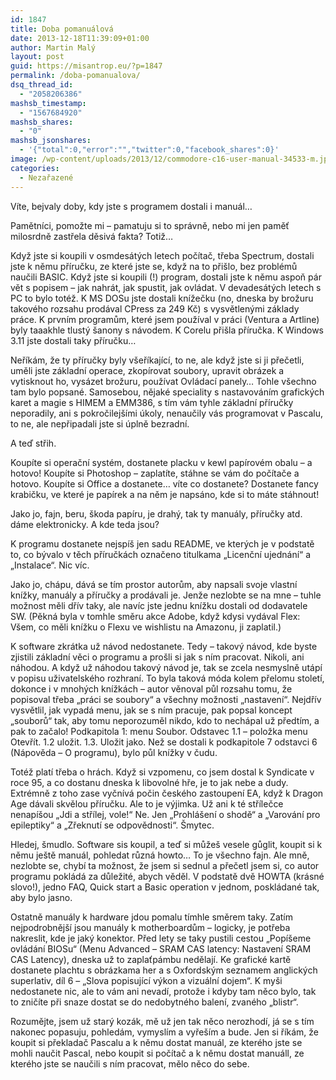 ```yaml
---
id: 1847
title: Doba pomanuálová
date: 2013-12-18T11:39:09+01:00
author: Martin Malý
layout: post
guid: https://misantrop.eu/?p=1847
permalink: /doba-pomanualova/
dsq_thread_id:
  - "2058206386"
mashsb_timestamp:
  - "1567684920"
mashsb_shares:
  - "0"
mashsb_jsonshares:
  - '{"total":0,"error":"","twitter":0,"facebook_shares":0}'
image: /wp-content/uploads/2013/12/commodore-c16-user-manual-34533-m.jpg
categories:
  - Nezařazené
---
```

Víte, bejvaly doby, kdy jste s programem dostali i manuál&#8230;

<!--more-->

Pamětníci, pomožte mi &#8211; pamatuju si to správně, nebo mi jen paměť milosrdně zastřela děsivá fakta? Totiž&#8230;

Když jste si koupili v osmdesátých letech počítač, třeba Spectrum, dostali jste k němu příručku, ze které jste se, když na to přišlo, bez problémů naučili BASIC. Když jste si koupili (!) program, dostali jste k němu aspoň pár vět s popisem &#8211; jak nahrát, jak spustit, jak ovládat. V devadesátých letech s PC to bylo totéž. K MS DOSu jste dostali knížečku (no, dneska by brožuru takového rozsahu prodával CPress za 249 Kč) s vysvětlenými základy práce. K prvním programům, které jsem používal v práci (Ventura a Artline) byly taaakhle tlustý šanony s návodem. K Corelu přišla příručka. K Windows 3.11 jste dostali taky příručku&#8230;

Neříkám, že ty příručky byly všeříkající, to ne, ale když jste si ji přečetli, uměli jste základní operace, zkopírovat soubory, upravit obrázek a vytisknout ho, vysázet brožuru, používat Ovládací panely&#8230; Tohle všechno tam bylo popsané. Samosebou, nějaké speciality s nastavováním grafických karet a magie s HIMEM a EMM386, s tím vám tyhle základní příručky neporadily, ani s pokročilejšími úkoly, nenaučily vás programovat v Pascalu, to ne, ale nepřipadali jste si úplně bezradní.

A teď střih.

Koupíte si operační systém, dostanete placku v kewl papírovém obalu &#8211; a hotovo! Koupíte si Photoshop &#8211; zaplatíte, stáhne se vám do počítače a hotovo. Koupíte si Office a dostanete&#8230; víte co dostanete? Dostanete fancy krabičku, ve které je papírek a na něm je napsáno, kde si to máte stáhnout!

Jako jo, fajn, beru, škoda papíru, je drahý, tak ty manuály, příručky atd. dáme elektronicky. A kde teda jsou?

K programu dostanete nejspíš jen sadu README, ve kterých je v podstatě to, co bývalo v těch příručkách označeno titulkama &#8222;Licenční ujednání&#8220; a &#8222;Instalace&#8220;. Nic víc.

Jako jo, chápu, dává se tím prostor autorům, aby napsali svoje vlastní knížky, manuály a příručky a prodávali je. Jenže nezlobte se na mne &#8211; tuhle možnost měli dřív taky, ale navíc jste jednu knížku dostali od dodavatele SW. (Pěkná byla v tomhle směru akce Adobe, když kdysi vydával Flex: Všem, co měli knížku o Flexu ve wishlistu na Amazonu, ji zaplatil.)

K software zkrátka už návod nedostanete. Tedy &#8211; takový návod, kde byste zjistili základní věci o programu a prošli si jak s ním pracovat. Nikoli, ani náhodou. A když už náhodou takový návod je, tak se zcela nesmyslně utápí v popisu uživatelského rozhraní. To byla taková móda kolem přelomu století, dokonce i v mnohých knížkách &#8211; autor věnoval půl rozsahu tomu, že popisoval třeba &#8222;práci se soubory&#8220; a všechny možnosti &#8222;nastavení&#8220;. Nejdřív vysvětlil, jak vypadá menu, jak se s ním pracuje, pak popsal koncept &#8222;souborů&#8220; tak, aby tomu neporozuměl nikdo, kdo to nechápal už předtím, a pak to začalo! Podkapitola 1: menu Soubor. Odstavec 1.1 &#8211; položka menu Otevřít. 1.2 uložit. 1.3. Uložit jako. Než se dostali k podkapitole 7 odstavci 6 (Nápověda &#8211; O programu), bylo půl knížky v čudu.

Totéž platí třeba o hrách. Když si vzpomenu, co jsem dostal k Syndicate v roce 95, a co dostanu dneska k libovolné hře, je to jak nebe a dudy. Extrémně z toho zase vyčnívá počin českého zastoupení EA, když k Dragon Age dávali skvělou příručku. Ale to je výjimka. Už ani k té střílečce nenapíšou &#8222;Jdi a střílej, vole!&#8220; Ne. Jen &#8222;Prohlášení o shodě&#8220; a &#8222;Varování pro epileptiky&#8220; a &#8222;Zřeknutí se odpovědnosti&#8220;. Šmytec.

Hledej, šmudlo. Software sis koupil, a teď si můžeš vesele gůglit, koupit si k němu ještě manuál, pohledat různá howto&#8230; To je všechno fajn. Ale mně, nezlobte se, chybí ta možnost, že jsem si sednul a přečetl jsem si, co autor programu pokládá za důležité, abych věděl. V podstatě dvě HOWTA (krásné slovo!), jedno FAQ, Quick start a Basic operation v jednom, poskládané tak, aby bylo jasno.

Ostatně manuály k hardware jdou pomalu tímhle směrem taky. Zatím nejpodrobnější jsou manuály k motherboardům &#8211; logicky, je potřeba nakreslit, kde je jaký konektor. Před lety se taky pustili cestou &#8222;Popíšeme ovládání BIOSu&#8220; (Menu Advanced &#8211; SRAM CAS latency: Nastavení SRAM CAS Latency), dneska už to zaplaťpámbu nedělají. Ke grafické kartě dostanete plachtu s obrázkama her a s Oxfordským seznamem anglických superlativ, díl 6 &#8211; &#8222;Slova popisující výkon a vizuální dojem&#8220;. K myši nedostanete nic, ale to vám ani nevadí, protože i kdyby tam něco bylo, tak to zničíte při snaze dostat se do nedobytného balení, zvaného &#8222;blistr&#8220;.

Rozumějte, jsem už starý kozák, mě už jen tak něco nerozhodí, já se s tím nakonec popasuju, pohledám, vymyslím a vyřeším a bude. Jen si říkám, že koupit si překladač Pascalu a k němu dostat manuál, ze kterého jste se mohli naučit Pascal, nebo koupit si počítač a k němu dostat manuáll, ze kterého jste se naučili s ním pracovat, mělo něco do sebe.